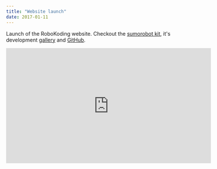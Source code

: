 ```yaml
---
title: "Website launch"
date: 2017-01-11
---
```


Launch of the RoboKoding website. Checkout the [sumorobot kit](/products/sumorobot), it's development [gallery](https://goo.gl/photos/vJf1QYrnvfJTh55V8) and [GitHub](https://github.com/robokoding).
<iframe width="560" height="315" src="https://www.youtube.com/embed/w0XMG2nXvRA" frameborder="0" allowfullscreen></iframe>
